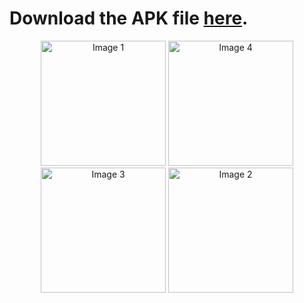 
# Download the APK file [here](https://github.com/manishdahiya00/Bejaati-Karao/blob/main/BejaatiKarao.apk).


<p align="center">
  <img src="https://github.com/manishdahiya00/Bejaati-Karao/assets/132471309/61af8513-d50f-4eef-bc46-fe00b5b85c58" alt="Image 1" width="200"/>
   <img src="https://github.com/manishdahiya00/Bejaati-Karao/assets/132471309/5ff18b4e-7e0f-482a-8597-e3b76031d33c" alt="Image 4" width="200"/>
  <img src="https://github.com/manishdahiya00/Bejaati-Karao/assets/132471309/fcd9e788-e2f6-4c34-a402-5b0bd1b85c04" alt="Image 3" width="200"/>
  <img src="https://github.com/manishdahiya00/Bejaati-Karao/assets/132471309/a422b6b9-9901-4a8c-968b-6adb0e1406b9" alt="Image 2" width="200"/>
</p>

